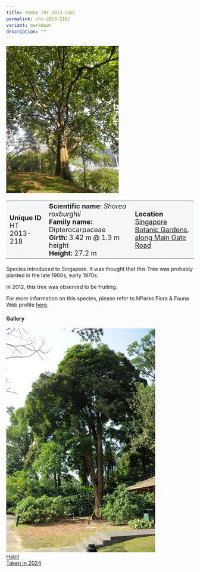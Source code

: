 ```yaml
---
title: Temak (HT 2013 218)
permalink: /ht-2013-218/
variant: markdown
description: ""
---
```

<div class="isomer-image-wrapper">
<img style="width: 60%" src="/images/heritage_trees_photos/terap_ht_2015_235-habit.jpg"> 
</div><table style="minWidth: 100px; font-size: 18px; background: #F4F6F7">
<tbody><tr>
<td rowspan="1" colspan="1">
<strong>Unique ID</strong>
<br>HT 2013-218
</td>
<td rowspan="1" colspan="1">
<strong>Scientific name:</strong> <em>Shorea roxburghii</em> 
<br><strong>Family name:</strong> Dipterocarpaceae
<br><strong>Girth:</strong> 3.42 m @ 1.3 m height
<br><strong>Height: </strong>27.2 m
</td>
<td rowspan="1" colspan="1">
<strong>Location</strong><a href="https://www.onemap.gov.sg/?lat=1.307120000003247&amp;lng=103.81759999999879">
<br>Singapore Botanic Gardens, 
<br>along Main Gate Road</a>
</td>
</tr>
</tbody></table>
<p>Species introduced to Singapore. It was thought that this Tree was probably planted in the late 1960s, early 1970s.  
  
</p><p>In 2012, this tree was observed to be fruiting.</p>
	
<p>For more information on this species, please refer to NParks Flora &amp; Fauna Web profile <a href="https://www.nparks.gov.sg/florafaunaweb/flora/3/1/3127">here</a>.</p>

<h4>Gallery</h4>
<div class="isomer-card-grid">
<a href="/images/Heritage_trees_photos/tulang_daing_ht_2001_22-habit.jpg" class="isomer-card">
<div class="isomer-card-image">
<div class="isomer-image-wrapper"><img src="/images/Heritage_trees_photos/tulang_daing_ht_2001_22-habit.jpg"></div></div>
<div class="isomer-card-body"><div class="isomer-card-title">Habit</div><div class="isomer-card-description">Taken in 2024</div></div></a><p></p></div>